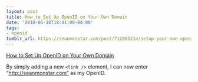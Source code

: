 ```yaml
---
layout: post
title: How to Set Up OpenID on Your Own Domain
date: '2010-06-18T18:41:00-04:00'
tags:
- openid
tumblr_url: https://seanmonstar.com/post/712865214/setup-your-own-openid
---
```

[How to Set Up OpenID on Your Own Domain](http://smarterware.org/6286/how-to-set-up-openid-on-your-own-domain)  

By simply adding a new `<link />` element, I can now enter “http://seanmonstar.com” as my OpenID.

